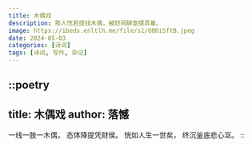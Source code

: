 ```yaml
---
title: 木偶戏
description: 那人恍若提线木偶，被财阀肆意摆弄着。
image: https://ibeds.enltlh.me/file/s1/G0DiSftB.jpeg
date: 2024-05-03
categories: [诗词]
tags: [诗词, 写作, 杂记]
---
```


::poetry
---
title: 木偶戏
author: 落憾
---
一线一肢一木偶，
态体降提凭财侯。
恍如人生一世矣，
终沉釜底悲心沤。
::